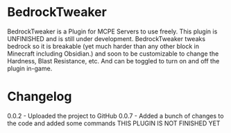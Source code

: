 # BedrockTweaker
BedrockTweaker is a Plugin for MCPE Servers to use freely. This plugin is UNFINISHED and is still under development. BedrockTweaker tweaks bedrock so it is breakable (yet much harder than any other block in Minecraft including Obsidian.) and soon to be customizable to change the Hardness, Blast Resistance, etc. And can be toggled to turn on and off the plugin in-game.

# Changelog
0.0.2 - Uploaded the project to GitHub
0.0.7 - Added a bunch of changes to the code and added some commands
THIS PLUGIN IS NOT FINISHED YET
